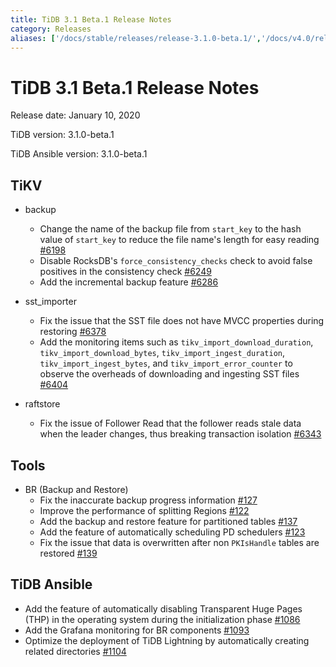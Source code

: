 ```yaml
---
title: TiDB 3.1 Beta.1 Release Notes
category: Releases
aliases: ['/docs/stable/releases/release-3.1.0-beta.1/','/docs/v4.0/releases/release-3.1.0-beta.1/','/docs/stable/releases/3.1.0-beta.1/']
---
```


# TiDB 3.1 Beta.1 Release Notes

Release date: January 10, 2020

TiDB version: 3.1.0-beta.1

TiDB Ansible version: 3.1.0-beta.1

## TiKV

+ backup
    - Change the name of the backup file from `start_key` to the hash value of `start_key` to reduce the file name's length for easy reading [#6198](https://github.com/tikv/tikv/pull/6198)
    - Disable RocksDB's `force_consistency_checks` check to avoid false positives in the consistency check [#6249](https://github.com/tikv/tikv/pull/6249)
    - Add the incremental backup feature [#6286](https://github.com/tikv/tikv/pull/6286)

+ sst_importer
    - Fix the issue that the SST file does not have MVCC properties during restoring [#6378](https://github.com/tikv/tikv/pull/6378)
    - Add the monitoring items such as `tikv_import_download_duration`, `tikv_import_download_bytes`, `tikv_import_ingest_duration`, `tikv_import_ingest_bytes`, and `tikv_import_error_counter` to observe the overheads of downloading and ingesting SST files [#6404](https://github.com/tikv/tikv/pull/6404)
+ raftstore
    - Fix the issue of Follower Read that the follower reads stale data when the leader changes, thus breaking transaction isolation [#6343](https://github.com/tikv/tikv/pull/6343)

## Tools

+ BR (Backup and Restore)
    - Fix the inaccurate backup progress information [#127](https://github.com/pingcap/br/pull/127)
    - Improve the performance of splitting Regions [#122](https://github.com/pingcap/br/pull/122)
    - Add the backup and restore feature for partitioned tables [#137](https://github.com/pingcap/br/pull/137)
    - Add the feature of automatically scheduling PD schedulers [#123](https://github.com/pingcap/br/pull/123)
    - Fix the issue that data is overwritten after non `PKIsHandle` tables are restored [#139](https://github.com/pingcap/br/pull/139)

## TiDB Ansible

- Add the feature of automatically disabling Transparent Huge Pages (THP) in the operating system during the initialization phase [#1086](https://github.com/pingcap/tidb-ansible/pull/1086)
- Add the Grafana monitoring for BR components [#1093](https://github.com/pingcap/tidb-ansible/pull/1093)
- Optimize the deployment of TiDB Lightning by automatically creating related directories [#1104](https://github.com/pingcap/tidb-ansible/pull/1104)